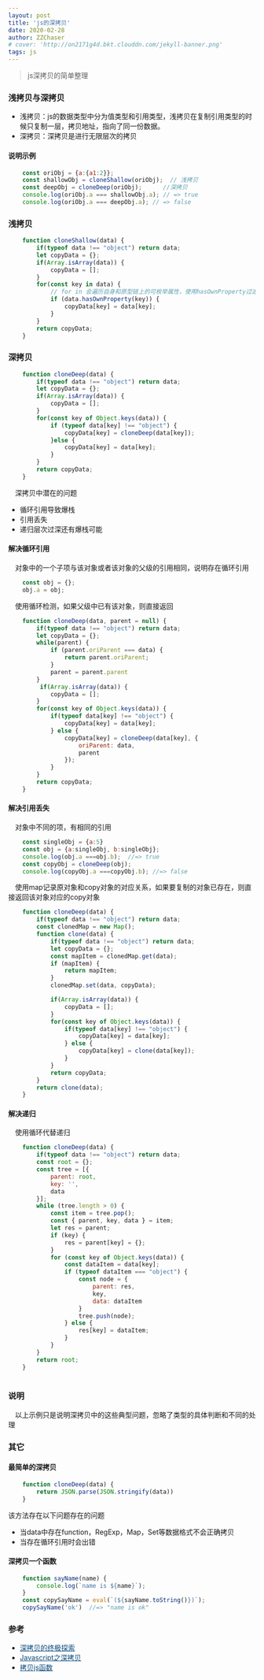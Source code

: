 ```yaml
---
layout: post
title: 'js的深拷贝'
date: 2020-02-28
author: ZZChaser
# cover: 'http://on2171g4d.bkt.clouddn.com/jekyll-banner.png'
tags: js
---
```


> js深拷贝的简单整理

### 浅拷贝与深拷贝
* 浅拷贝：js的数据类型中分为值类型和引用类型，浅拷贝在复制引用类型的时候只复制一层，拷贝地址，指向了同一份数据。
* 深拷贝：深拷贝是进行无限层次的拷贝

#### 说明示例
```javascript
    const oriObj = {a:{a1:2}};
    const shallowObj = cloneShallow(oriObj);  // 浅拷贝
    const deepObj = cloneDeep(oriObj);      //深拷贝
    console.log(oriObj.a === shallowObj.a); // => true
    console.log(oriObj.a === deepObj.a); // => false
```
### 浅拷贝
```javascript
    function cloneShallow(data) {
        if(typeof data !== "object") return data;
        let copyData = {};
        if(Array.isArray(data)) {
            copyData = [];
        }
        for(const key in data) {
            // for in 会遍历自身和原型链上的可枚举属性，使用hasOwnProperty过滤掉原型上的属性
            if (data.hasOwnProperty(key)) {
                copyData[key] = data[key];
            }
        }
        return copyData;
    }
```
### 深拷贝
```javascript
    function cloneDeep(data) {
        if(typeof data !== "object") return data;
        let copyData = {};
        if(Array.isArray(data)) {
            copyData = [];
        }
        for(const key of Object.keys(data)) {
            if (typeof data[key] !== "object") {
                copyData[key] = cloneDeep(data[key]);
            }else {
                copyData[key] = data[key];
            }
        }
        return copyData;
    }
```
&emsp;深拷贝中潜在的问题
* 循环引用导致爆栈
* 引用丢失
* 递归层次过深还有爆栈可能

#### 解决循环引用
&emsp;对象中的一个子项与该对象或者该对象的父级的引用相同，说明存在循环引用
```javascript
    const obj = {};
    obj.a = obj;
```
&emsp;使用循环检测，如果父级中已有该对象，则直接返回
```javascript
    function cloneDeep(data, parent = null) {
        if(typeof data !== "object") return data;
        let copyData = {};
        while(parent) {
            if (parent.oriParent === data) {
                return parent.oriParent;
            }
            parent = parent.parent
        }
         if(Array.isArray(data)) {
            copyData = [];
        }
        for(const key of Object.keys(data)) {
            if(typeof data[key] !== "object") {
                copyData[key] = data[key];
            } else {
                copyData[key] = cloneDeep(data[key], {
                    oriParent: data,
                    parent
                });
            }
        }
        return copyData;
    }
```
#### 解决引用丢失
&emsp;对象中不同的项，有相同的引用
```javascript
    const singleObj = {a:5}
    const obj = {a:singleObj, b:singleObj};
    console.log(obj.a ===obj.b);  //=> true
    const copyObj = cloneDeep(obj);
    console.log(copyObj.a ===copyObj.b); //=> false
```
&emsp;使用map记录原对象和copy对象的对应关系，如果要复制的对象已存在，则直接返回该对象对应的copy对象
```javascript
    function cloneDeep(data) {
        if(typeof data !== "object") return data;
        const clonedMap = new Map();
        function clone(data) {
            if(typeof data !== "object") return data;
            let copyData = {};
            const mapItem = clonedMap.get(data);
            if (mapItem) {
                return mapItem;
            }
            clonedMap.set(data, copyData);

            if(Array.isArray(data)) {
                copyData = [];
            }
            for(const key of Object.keys(data)) {
                if(typeof data[key] !== "object") {
                    copyData[key] = data[key];
                } else {
                    copyData[key] = clone(data[key]);
                }
            }
            return copyData;
        }
        return clone(data);
    }
```
#### 解决递归
&emsp;使用循环代替递归
```javascript
    function cloneDeep(data) {
        if(typeof data !== "object") return data;
        const root = {};
        const tree = [{
            parent: root,
            key: '',
            data
        }];
        while (tree.length > 0) {
            const item = tree.pop();
            const { parent, key, data } = item;
            let res = parent;
            if (key) {
                res = parent[key] = {};
            } 
            for (const key of Object.keys(data)) {
                const dataItem = data[key];
                if (typeof dataItem === "object") {
                    const node = {
                        parent: res,
                        key,
                        data: dataItem
                    }
                    tree.push(node);
                } else {
                    res[key] = dataItem;
                }
            }
        }
        return root;
    }
    
```
### 说明
&emsp;以上示例只是说明深拷贝中的这些典型问题，忽略了类型的具体判断和不同的处理
### 其它
#### 最简单的深拷贝
```javascript
    function cloneDeep(data) {
        return JSON.parse(JSON.stringify(data))
    }
```
该方法存在以下问题存在的问题
* 当data中存在function，RegExp，Map，Set等数据格式不会正确拷贝
* 当存在循环引用时会出错
#### 深拷贝一个函数
```javascript
    function sayName(name) {
        console.log(`name is ${name}`);
    }
    const copySayName = eval(`(${sayName.toString()})`);
    copySayName('ok')  //=> "name is ok"
```
### 参考
* <a style='color:#0A497B' href='https://segmentfault.com/a/1190000016672263' target='_blank'>深拷贝的终极探索</a>
* <a style='color:#0A497B' href='https://zhuanlan.zhihu.com/p/23251162' target='_blank'>Javascript之深拷贝</a>
* <a style='color:#0A497B' href='https://cloud.tencent.com/developer/ask/179234' target='_blank'>拷贝js函数</a>

